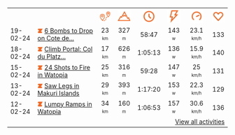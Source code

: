 <table>
    <tr>
        <th></th>
        <th></th>
        <th align="center"><img src="https://raw.githubusercontent.com/robiningelbrecht/strava-activities/master/public/distance.svg" width="30" alt="distance" title="distance"/></th>
        <th align="center"><img src="https://raw.githubusercontent.com/robiningelbrecht/strava-activities/master/public/elevation.svg" width="30" alt="elevation" title="elevation"/></th>
        <th align="center"><img src="https://raw.githubusercontent.com/robiningelbrecht/strava-activities/master/public/time.svg" width="30" alt="time" title="time"/></th>
        <th align="center"><img src="https://raw.githubusercontent.com/robiningelbrecht/strava-activities/master/public/average-watt.svg" width="30" alt="average watts" title="average watts"/></th>
        <th align="center"><img src="https://raw.githubusercontent.com/robiningelbrecht/strava-activities/master/public/average-speed.svg" width="30" alt="average speed" title="average speed"/></th>
        <th align="center"><img src="https://raw.githubusercontent.com/robiningelbrecht/strava-activities/master/public/heart-rate.svg" width="30" alt="average heart rate" title="average heart rate"/></th>
    </tr>
            <tr>
            <td>19-02-24</td>
            <td>
                                <img src="https://raw.githubusercontent.com/robiningelbrecht/strava-activities/master/public/activity-virtual-ride-zwift.svg" width="12" alt="6 Bombs to Drop on Cote de Pike in Watopia" title="6 Bombs to Drop on Cote de Pike in Watopia"/>
<a href="https://www.strava.com/activities/10794364069" title="Kcal: 480 | Gear: None ">6 Bombs to Drop on Cote de...</a>
            </td>
            <td align="center">23 <sup><sub>km</sub></sup></td>
            <td align="center">327 <sup><sub>m</sub></sup></td>
            <td align="center">58:47</td>
            <td align="center">143 <sup><sub>w</sub></sup></td>
            <td align="center">23.1 <sup><sub>km/h</sub></sup></td>
            <td align="center">133</td>
        </tr>
            <tr>
            <td>18-02-24</td>
            <td>
                                <img src="https://raw.githubusercontent.com/robiningelbrecht/strava-activities/master/public/activity-virtual-ride-zwift.svg" width="12" alt="Climb Portal: Col du Platzerwasel at 100% Elevation in Watopia" title="Climb Portal: Col du Platzerwasel at 100% Elevation in Watopia"/>
<a href="https://www.strava.com/activities/10785775695" title="Kcal: 505 | Gear: None ">Climb Portal: Col du Platz...</a>
            </td>
            <td align="center">17 <sup><sub>km</sub></sup></td>
            <td align="center">626 <sup><sub>m</sub></sup></td>
            <td align="center">1:05:13</td>
            <td align="center">136 <sup><sub>w</sub></sup></td>
            <td align="center">15.9 <sup><sub>km/h</sub></sup></td>
            <td align="center">140</td>
        </tr>
            <tr>
            <td>15-02-24</td>
            <td>
                                <img src="https://raw.githubusercontent.com/robiningelbrecht/strava-activities/master/public/activity-virtual-ride-zwift.svg" width="12" alt="24 Shots to Fire in Watopia" title="24 Shots to Fire in Watopia"/>
<a href="https://www.strava.com/activities/10767507476" title="Kcal: 499 | Gear: None ">24 Shots to Fire in Watopia</a>
            </td>
            <td align="center">25 <sup><sub>km</sub></sup></td>
            <td align="center">316 <sup><sub>m</sub></sup></td>
            <td align="center">59:28</td>
            <td align="center">147 <sup><sub>w</sub></sup></td>
            <td align="center">25 <sup><sub>km/h</sub></sup></td>
            <td align="center">131</td>
        </tr>
            <tr>
            <td>13-02-24</td>
            <td>
                                <img src="https://raw.githubusercontent.com/robiningelbrecht/strava-activities/master/public/activity-virtual-ride-zwift.svg" width="12" alt="Saw Legs in Makuri Islands" title="Saw Legs in Makuri Islands"/>
<a href="https://www.strava.com/activities/10754544228" title="Kcal: 678 | Gear: None ">Saw Legs in Makuri Islands</a>
            </td>
            <td align="center">29 <sup><sub>km</sub></sup></td>
            <td align="center">393 <sup><sub>m</sub></sup></td>
            <td align="center">1:17:20</td>
            <td align="center">153 <sup><sub>w</sub></sup></td>
            <td align="center">22.3 <sup><sub>km/h</sub></sup></td>
            <td align="center">129</td>
        </tr>
            <tr>
            <td>12-02-24</td>
            <td>
                                <img src="https://raw.githubusercontent.com/robiningelbrecht/strava-activities/master/public/activity-virtual-ride-zwift.svg" width="12" alt="Lumpy Ramps in Watopia" title="Lumpy Ramps in Watopia"/>
<a href="https://www.strava.com/activities/10747671867" title="Kcal: 602 | Gear: None ">Lumpy Ramps in Watopia</a>
            </td>
            <td align="center">34 <sup><sub>km</sub></sup></td>
            <td align="center">160 <sup><sub>m</sub></sup></td>
            <td align="center">1:06:53</td>
            <td align="center">157 <sup><sub>w</sub></sup></td>
            <td align="center">30.6 <sup><sub>km/h</sub></sup></td>
            <td align="center">136</td>
        </tr>
                <tr>
            <td colspan="8" align="right"><a href="https://github.com/robiningelbrecht/strava-activities#activities">View all activities</a></td>
        </tr>
    </table>
